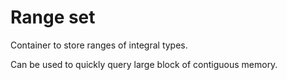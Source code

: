 # Range set

Container to store ranges of integral types.

Can be used to quickly query large block of contiguous memory.